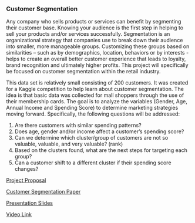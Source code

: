 ### Customer Segmentation

Any company who sells products or services can benefit by segmenting their customer base. Knowing your audience is the first step in helping to sell your products and/or services successfully. Segmentation is an organizational strategy that companies use to break down their audience into smaller, more manageable groups. Customizing these groups based on similarities – such as by demographics, location, behaviors or by interests - helps to create an overall better customer experience that leads to loyalty, brand recognition and ultimately higher profits. This project will specifically be focused on customer segmentation within the retail industry.

This data set is relatively small consisting of 200 customers. It was created for a Kaggle competition to help learn about customer segmentation. The idea is that basic data was collected for mall shoppers through the use of their membership cards. The goal is to analyze the variables (Gender, Age, Annual Income and Spending Score) to determine marketing strategies moving forward. Specifically, the following questions will be addressed:

1. Are there customers with similar spending patterns?
2. Does age, gender and/or income affect a customer’s spending score?
3. Can we determine which cluster/group of customers are not so valuable, valuable, and very valuable? (rank)
4. Based on the clusters found, what are the next steps for targeting each group?
5. Can a customer shift to a different cluster if their spending score changes?

[Project Proposal](https://github.com/madelinebauer/MBauer/blob/main/1.1%20Project%20Proposal%20-%20BAUER.pdf "Project Proposal")

[Customer Segmentation Paper](https://github.com/madelinebauer/MBauer/blob/dd5b0f94f9322111ee48f84abadd563bc225cff4/Project%201%20Final%20Paper%20-%20BAUER.pdf "Customer Segmentation Paper")

[Presentation Slides](https://github.com/madelinebauer/MBauer/blob/f8f5c966d591d236af9ce371d83f24d64ce8dee4/CustomerSegmentationPresentation%20-%20BAUER.pdf "Presentation Slides")

[Video Link](https://github.com/madelinebauer/MBauer/blob/b2be5a17360a401726e4ead56057063dd2e16ed9/Presentation%20Link.pdf "Presentation")

